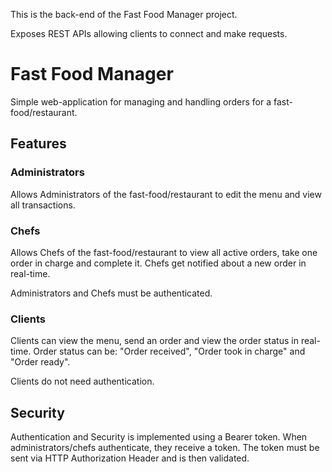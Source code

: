 This is the back-end of the Fast Food Manager project.

Exposes REST APIs allowing clients to connect and make requests.

# Fast Food Manager
Simple web-application for managing and handling orders for a fast-food/restaurant.

## Features
### Administrators
Allows Administrators of the fast-food/restaurant to edit the menu and view all transactions.

### Chefs
Allows Chefs of the fast-food/restaurant to view all active orders, take one order in charge and complete it.
Chefs get notified about a new order in real-time.

Administrators and Chefs must be authenticated.

### Clients
Clients can view the menu, send an order and view the order status in real-time.
Order status can be: "Order received", "Order took in charge" and "Order ready".

Clients do not need authentication.

## Security
Authentication and Security is implemented using a Bearer token.
When administrators/chefs authenticate, they receive a token.
The token must be sent via HTTP Authorization Header and is then validated.